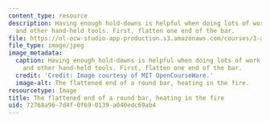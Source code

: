```yaml
---
content_type: resource
description: Having enough hold-downs is helpful when doing lots of work with punches
  and other hand-held tools. First, flatten one end of the bar.
file: https://ol-ocw-studio-app-production.s3.amazonaws.com/courses/3-a04-modern-blacksmithing-and-physical-metallurgy-fall-2008/72768a967d4f0f690139a040edc69ab4_138.jpg
file_type: image/jpeg
image_metadata:
  caption: Having enough hold-downs is helpful when doing lots of work with punches
    and other hand-held tools. First, flatten one end of the bar.
  credit: 'Credit: Image courtesy of MIT OpenCourseWare.'
  image-alt: The flattened end of a round bar, heating in the fire.
resourcetype: Image
title: The flattened end of a round bar, heating in the fire
uid: 72768a96-7d4f-0f69-0139-a040edc69ab4
---
```

